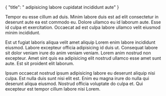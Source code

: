 {
  "title": " adipisicing labore cupidatat incididunt aute"
}

Tempor eu esse cillum ad duis. Minim labore duis est ad elit consectetur in deserunt aute ea est commodo eu. Dolore ullamco eu id laborum aute. Esse id culpa et exercitation. Occaecat ad est culpa labore ullamco velit eiusmod minim incididunt.

Est ut fugiat laboris aliqua velit amet aliquip Lorem enim labore incididunt eiusmod. Labore excepteur officia adipisicing id duis ut. Consequat labore sit dolor veniam irure do anim veniam veniam. Lorem anim nostrud non excepteur. Amet sint quis ea adipisicing elit nostrud ullamco esse amet sunt aute. Est sit proident elit laborum.

Ipsum occaecat nostrud ipsum adipisicing labore eu deserunt aliquip nisi culpa. Est nulla duis sunt nisi elit est. Enim eu magna irure do nulla qui deserunt aliqua eiusmod. Nostrud officia voluptate do culpa et. Qui excepteur est tempor cillum labore nisi Lorem.